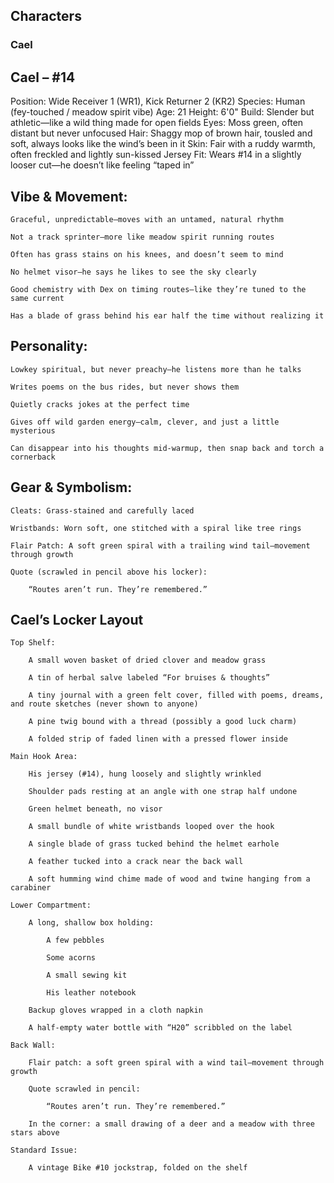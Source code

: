 ## **Characters**

### **Cael**
## Cael – #14

Position: Wide Receiver 1 (WR1), Kick Returner 2 (KR2)
Species: Human (fey-touched / meadow spirit vibe)
Age: 21
Height: 6'0"
Build: Slender but athletic—like a wild thing made for open fields
Eyes: Moss green, often distant but never unfocused
Hair: Shaggy mop of brown hair, tousled and soft, always looks like the wind’s been in it
Skin: Fair with a ruddy warmth, often freckled and lightly sun-kissed
Jersey Fit: Wears #14 in a slightly looser cut—he doesn’t like feeling “taped in”
## Vibe & Movement:

    Graceful, unpredictable—moves with an untamed, natural rhythm

    Not a track sprinter—more like meadow spirit running routes

    Often has grass stains on his knees, and doesn’t seem to mind

    No helmet visor—he says he likes to see the sky clearly

    Good chemistry with Dex on timing routes—like they’re tuned to the same current

    Has a blade of grass behind his ear half the time without realizing it

## Personality:

    Lowkey spiritual, but never preachy—he listens more than he talks

    Writes poems on the bus rides, but never shows them

    Quietly cracks jokes at the perfect time

    Gives off wild garden energy—calm, clever, and just a little mysterious

    Can disappear into his thoughts mid-warmup, then snap back and torch a cornerback

## Gear & Symbolism:

    Cleats: Grass-stained and carefully laced

    Wristbands: Worn soft, one stitched with a spiral like tree rings

    Flair Patch: A soft green spiral with a trailing wind tail—movement through growth

    Quote (scrawled in pencil above his locker):

        “Routes aren’t run. They’re remembered.”

## Cael’s Locker Layout

    Top Shelf:

        A small woven basket of dried clover and meadow grass

        A tin of herbal salve labeled “For bruises & thoughts”

        A tiny journal with a green felt cover, filled with poems, dreams, and route sketches (never shown to anyone)

        A pine twig bound with a thread (possibly a good luck charm)

        A folded strip of faded linen with a pressed flower inside

    Main Hook Area:

        His jersey (#14), hung loosely and slightly wrinkled

        Shoulder pads resting at an angle with one strap half undone

        Green helmet beneath, no visor

        A small bundle of white wristbands looped over the hook

        A single blade of grass tucked behind the helmet earhole

        A feather tucked into a crack near the back wall

        A soft humming wind chime made of wood and twine hanging from a carabiner

    Lower Compartment:

        A long, shallow box holding:

            A few pebbles

            Some acorns

            A small sewing kit

            His leather notebook

        Backup gloves wrapped in a cloth napkin

        A half-empty water bottle with “H20” scribbled on the label

    Back Wall:

        Flair patch: a soft green spiral with a wind tail—movement through growth

        Quote scrawled in pencil:

            “Routes aren’t run. They’re remembered.”

        In the corner: a small drawing of a deer and a meadow with three stars above

    Standard Issue:

        A vintage Bike #10 jockstrap, folded on the shelf
